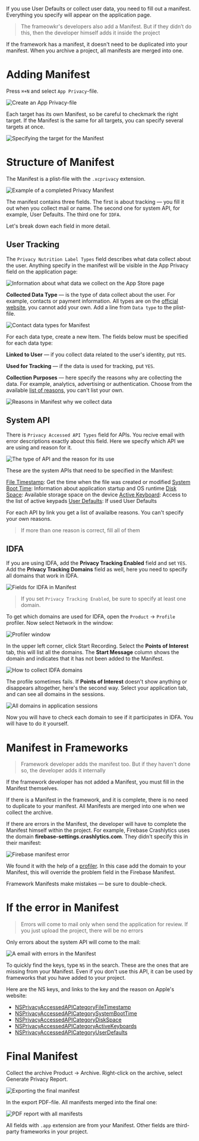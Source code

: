 If you use User Defaults or collect user data, you need to fill out a manifest. Everything you specify will appear on the application page.

> The frameowkr's developers also add a Manifest. But if they didn’t do this, then the developer himself adds it inside the project

If the framework has a manifest, it doesn't need to be duplicated into your manifest. When you archive a project, all manifests are merged into one.

# Adding Manifest

Press `⌘+N` and select `App Privacy`-file.

![Create an `App Privacy`-file](https://cdn.sparrowcode.io/tutorials/privacy-manifest/app-privacy.png?v=1)

Each target has its own Manifest, so be careful to checkmark the right target. If the Manifest is the same for all targets, you can specify several targets at once.

![Specifying the target for the Manifest](https://cdn.sparrowcode.io/tutorials/privacy-manifest/enable-target.png?v=1)

# Structure of Manifest

The Manifest is a plist-file with the `.xcprivacy` extension.

![Example of a completed Privacy Manifest](https://cdn.sparrowcode.io/tutorials/privacy-manifest/base-app-manifest.png?v=1)

The manifest contains three fields. The first is about tracking — you fill it out when you collect mail or name. The second one for system API, for example, User Defaults. The third one for `IDFA`.

Let's break down each field in more detail.

## User Tracking

The `Privacy Nutrition Label Types` field describes what data collect about the user. Anything specify in the manifest will be visible in the App Privacy field on the application page:

![Information about what data we collect on the App Store page](https://cdn.sparrowcode.io/tutorials/privacy-manifest/nutrition-label-app-store.png?v=1)

**Collected Data Type** — is the type of data collect about the user. For example, contacts or payment information. All types are on the [official website](https://developer.apple.com/documentation/bundleresources/privacy_manifest_files/describing_data_use_in_privacy_manifests#4250555), you cannot add your own. Add a line from `Data type` to the plist-file.

![Contact data types for Manifest](https://cdn.sparrowcode.io/tutorials/privacy-manifest/collected-data-type.png?v=1)

For each data type, create a new Item. The fields below must be specified for each data type:

**Linked to User** — if you collect data related to the user's identity, put `YES`.

**Used for Tracking** — if the data is used for tracking, put `YES`.

**Collection Purposes** — here specify the reasons why are collecting the data. For example, analytics, advertising or authentication. Choose from the available [list of reasons](https://developer.apple.com/documentation/bundleresources/privacy_manifest_files/describing_data_use_in_privacy_manifests#4250556), you can't list your own.

![Reasons in Manifest why we collect data](https://cdn.sparrowcode.io/tutorials/privacy-manifest/collection-purposes.png?v=1)

## System API

There is `Privacy Accessed API Types` field for APIs. You recive email with error descriptions exactly about this field. Here we specify which API we are using and reason for it.

![The type of API and the reason for its use](https://cdn.sparrowcode.io/tutorials/privacy-manifest/privacy-accessed-api-reasons-en.png?v=1)

These are the system APIs that need to be specified in the Manifest:

[File Timestamp](https://developer.apple.com/documentation/bundleresources/privacy_manifest_files/describing_use_of_required_reason_api#4278393): Get the time when the file was created or modified
[System Boot Time](https://developer.apple.com/documentation/bundleresources/privacy_manifest_files/describing_use_of_required_reason_api#4278394): Information about application startup and OS runtime
[Disk Space](https://developer.apple.com/documentation/bundleresources/privacy_manifest_files/describing_use_of_required_reason_api#4278397): Available storage space on the device
[Active Keyboard](https://developer.apple.com/documentation/bundleresources/privacy_manifest_files/describing_use_of_required_reason_api#4278400): Access to the list of active keypads
[User Defaults](https://developer.apple.com/documentation/bundleresources/privacy_manifest_files/describing_use_of_required_reason_api#4278401): If used User Defaults

For each API by link you get a list of availalbe reasons. You can't specify your own reasons.

> If more than one reason is correct, fill all of them

## IDFA

If you are using IDFA, add the **Privacy Tracking Enabled** field and set `YES`. Add the **Privacy Tracking Domains** field as well, here you need to specify all domains that work in IDFA.

![Fields for IDFA in Manifest](https://cdn.sparrowcode.io/tutorials/privacy-manifest/tracking-enabled-tracking-domains.png?v=1)

> If you set `Privacy Tracking Enabled`, be sure to specify at least one domain.

To get which domains are used for IDFA, open the `Product` → `Profile` profiler. Now select Network in the window:

![Profiler window](https://cdn.sparrowcode.io/tutorials/privacy-manifest/profile-network.png?v=1)

In the upper left corner, click Start Recording. Select the **Points of Interest** tab, this will list all the domains. The **Start Message** column shows the domain and indicates that it has not been added to the Manifest.

![How to collect IDFA domains](https://cdn.sparrowcode.io/tutorials/privacy-manifest/points-of-interest.png?v=1)

The profile sometimes fails. If **Points of Interest** doesn't show anything or disappears altogether, here's the second way. Select your application tab, and can see all domains in the sessions.

![All domains in application sessions](https://cdn.sparrowcode.io/tutorials/privacy-manifest/app-sessions.png?v=1)

Now you will have to check each domain to see if it participates in IDFA. You will have to do it yourself.

# Manifest in Frameworks

> Framework developer adds the manifest too. But if they haven't done so, the developer adds it internally

If the framework developer has not added a Manifest, you must fill in the Manifest themselves.

If there is a Manifest in the framework, and it is complete, there is no need to duplicate to your manifest. All Manifests are merged into one when we collect the archive.

If there are errors in the Manifest, the developer will have to complete the Manifest himself within the project. For example, Firebase Crashlytics uses the domain **firebase-settings.crashlytics.com**. They didn't specify this in their manifest:

![Firebase manifest error](https://cdn.sparrowcode.io/tutorials/privacy-manifest/firebase-manifest.png?v=1)

We found it with the help of a [profiler](https://sparrowcode.io/ru/tutorials/privacy-manifest#idfa). In this case add the domain to your Manifest, this will override the problem field in the Firebase Manifest.

Framework Manifests make mistakes — be sure to double-check.

# If the error in Manifest

> Errors will come to mail only when send the application for review. If you just upload the project, there will be no errors

Only errors about the system API will come to the mail:

![A email with errors in the Manifest](https://cdn.sparrowcode.io/tutorials/privacy-manifest/privacy-manifest-email.png)

To quickly find the keys, type `NS` in the search. These are the ones that are missing from your Manifest. Even if you don't use this API, it can be used by frameworks that you have added to your project.

Here are the NS keys, and links to the key and the reason on Apple's website:

- [NSPrivacyAccessedAPICategoryFileTimestamp](https://developer.apple.com/documentation/bundleresources/privacy_manifest_files/describing_use_of_required_reason_api#4278393)
- [NSPrivacyAccessedAPICategorySystemBootTime](https://developer.apple.com/documentation/bundleresources/privacy_manifest_files/describing_use_of_required_reason_api#4278394)
- [NSPrivacyAccessedAPICategoryDiskSpace](https://developer.apple.com/documentation/bundleresources/privacy_manifest_files/describing_use_of_required_reason_api#4278397)
- [NSPrivacyAccessedAPICategoryActiveKeyboards](https://developer.apple.com/documentation/bundleresources/privacy_manifest_files/describing_use_of_required_reason_api#4278400)
- [NSPrivacyAccessedAPICategoryUserDefaults](https://developer.apple.com/documentation/bundleresources/privacy_manifest_files/describing_use_of_required_reason_api#4278401)

# Final Manifest

Collect the archive Product -> Archive. Right-click on the archive, select Generate Privacy Report.

![Exporting the final manifest](https://cdn.sparrowcode.io/tutorials/privacy-manifest/generate-privacy-report.png?v=1)

In the export PDF-file. All manifests merged into the final one:

![PDF report with all manifests](https://cdn.sparrowcode.io/tutorials/privacy-manifest/pdf-report.png?v=1)

All fields with `.app` extension are from your Manifest. Other fields are third-party frameworks in your project.